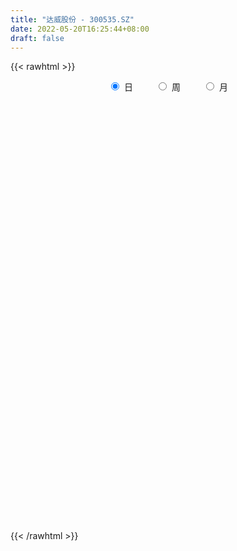 ```yaml
---
title: "达威股份 - 300535.SZ"
date: 2022-05-20T16:25:44+08:00
draft: false
---
```

{{< rawhtml >}}
    <div style="text-align: center">
        <label style="padding: 1rem;"><input style="margin-right: .5rem" type="radio" name="period" value="D" checked onclick="period_change(this)">日</label>
        <label style="padding: 1rem;"><input style="margin-right: .5rem" type="radio" name="period" value="W" onclick="period_change(this)">周</label>
        <label style="padding: 1rem;"><input style="margin-right: .5rem" type="radio" name="period" value="M" onclick="period_change(this)">月</label>
    </div>
    <div id="chart" style="height: 700px;"></div> 
    <script type="text/javascript">
        const D_v = [8263.82,8158.12,8521.01,13906.36,13828.82,9561.77,6071.81,7855.43,8993.75,9864.37,9091.47,9249.7,8129.14,8515.32,11869.05,10425.03,9656.71,11927.03,14994.38,7490.2,10478.34,9706.25,10108.84,16121.13,15437.5,10637.67,11188.43,11293.56,10937.76,10669.0,9670.68,31104.71,22374.34,13198.26,13888.78,11266.69,10209.01,10891.08,50740.48,26005.63,27886.61,21679.04,18443.65,56750.13,52942.14,27469.35,23247.36,22018.02,46675.4,41682.06,19188.76,18919.34,21896.38,40004.85,29302.72,23069.08,18707.23,108498.55,67610.1,44422.19,30792.44,29266.27,20783.06,26245.71,45998.62,28741.03,21101.45,18972.17,35315.82,22212.65,33133.79,19427.14,13827.85,31521.63,18284.67,29261.94,20770.46,24421.03,26306.21,19763.06,28208.04,18744.5,17922.7,18600.01,27589.02,14641.35,12855.5,15860.68,15573.18,30240.34,17167.94,23017.43,53592.64,91593.96,65197.85,38862.59,53126.3,29395.19,23297.45,14352.98,13566.28,11269.8,13566.01,8318.79,10427.26,13414.25,8075.35,9581.11,9661.5,20222.56,14456.43,8988.01,10820.02,21577.59,24614.53,14302.89,13743.0,12161.9,6636.64,7467.01,7136.35,9710.18,7548.9,6590.48,13329.0,11865.01,17304.32,13027.13,13936.59,11100.09,13324.97,9403.24,10087.93,13582.44,11059.82,11729.98,11097.54,16244.01,15808.29,14239.7,9086.0,16791.67,12470.67,8351.0,8432.71,17750.72,11753.52,14850.84,16271.71,12971.0,13864.17,14241.0,13929.02,11485.34,14111.82,16526.07,14502.47,19082.35,14144.86,11774.17,14133.01,20727.35,14906.75,20933.7,16832.07,12764.71,11133.68,18451.03,12498.72,13164.6,12222.99,18860.71,19214.77,20279.71,17714.61,10871.76,15026.36,13407.46,15356.02,14294.34,12891.67,14856.0,11155.42,9166.68,11681.19,10449.84,11269.0,10776.01,13197.0,9426.37,18082.14,14856.03,15169.69,37941.37,36287.86,19415.64,12235.16,14029.26,18102.38,15393.52,12831.0,14703.77,16235.68,13264.04,10446.72,12106.72,15621.34,13855.68,16508.73,16414.22,9292.13,8708.69,8473.0,9291.07,10780.37,9666.24,27161.99,13772.68,43347.04,26015.09,18680.28,12624.0,13226.07,10183.44,9314.03,9360.51,12595.2,15009.34,8301.09,7074.41,8906.03,18073.05,37034.78,21686.34,19508.52,29681.49,21006.43,17019.12,12646.69,8278.68,6841.0,12310.34,13495.34,11176.0,8475.0,7393.0,8045.08,10201.23,8996.82,6758.01]
const D_histogram = [0.0,0.0050735043,0.0117794862,0.0292900591,0.0367165962,0.028472622,0.0202891565,0.0080910368,0.0104880984,0.0180736599,0.023405309,0.0276168232,0.0270390069,0.0221644041,0.0287522176,0.0395800141,0.0409841662,0.0483762798,0.0412505461,0.031654689,0.0355302076,0.0405899112,0.0422241739,0.0478793858,0.0372442544,0.0219511612,0.0171771576,0.0236491359,0.0316968187,0.0313609692,0.0200049311,0.0378250343,0.0177095285,0.0084563692,-0.0277863932,-0.0307554711,-0.0551588339,-0.0649415521,0.0029897384,0.0405601013,0.0544989347,0.0401734657,0.0328447582,0.0806267629,0.1289918626,0.1180953372,0.0946075363,0.0655197607,0.0885425402,0.0598555445,0.0371395055,0.009061284,-0.0304992448,-0.029802778,-0.0829764926,-0.1465167667,-0.145881225,-0.0370756248,0.017123281,0.0444263714,0.0756753382,0.0507891813,0.0435997386,0.0643723561,0.0931391023,0.1003072413,0.0958861122,0.0848524501,0.0477230049,-0.019879571,-0.035346243,-0.0504289758,-0.0624509335,-0.0245568362,-0.0032555418,0.033339895,0.0411509538,0.0367990288,0.0166715473,-0.0097739227,-0.0630215057,-0.1001388669,-0.1141231247,-0.1094239305,-0.1166237864,-0.1223422027,-0.1361261194,-0.1443598512,-0.1375051807,-0.1116666735,-0.084602101,-0.0796930045,-0.0013160383,0.0979436857,0.1116919365,0.0600189749,-0.0639101102,-0.1065084943,-0.1677684986,-0.1637412026,-0.1377763089,-0.1252736987,-0.1145589273,-0.1103707349,-0.1044976806,-0.1123163542,-0.0986947526,-0.0868019863,-0.0891819523,-0.1218777706,-0.1364835099,-0.1373976542,-0.1287309175,-0.1129436378,-0.1296395818,-0.1151087231,-0.0840575914,-0.0734441654,-0.0390154316,-0.0022246142,0.0232741436,0.0524308797,0.0841469509,0.1054019407,0.1212983799,0.1371936386,0.1615148593,0.1575653942,0.1714822167,0.1559099452,0.1561388165,0.1461201924,0.1394434418,0.1361698524,0.1348905469,0.1135610113,0.0932872136,0.0981378332,0.1131525843,0.1047750716,0.0959759866,0.0443973475,0.0043458514,-0.0161801682,-0.0271841714,-0.0105213238,-0.0111903059,0.0035032733,0.0091786161,0.0222847816,0.0220798353,0.0071103947,0.0142878506,0.0068579611,-0.0240317358,-0.0705042299,-0.0775599665,-0.0465998621,-0.0214087065,-0.0023815367,0.0149810418,0.0431194994,0.0547407212,0.0699533535,0.0507222113,0.0490854989,0.0482397315,0.0631403407,0.0627347374,0.0519755972,0.0479361424,0.0118348867,0.0181302092,-0.0310590578,-0.0491961307,-0.0691435691,-0.1356093342,-0.1400083595,-0.182812993,-0.1551315245,-0.1296788062,-0.0836873757,-0.0474645371,-0.0242605555,-0.0429246462,-0.0414440556,-0.0445510941,-0.0196366738,0.0100925754,0.0387055,0.0777941124,0.0918661594,0.1014366024,0.1055381045,0.1312832955,0.1223586104,0.1142286675,0.0978282155,0.0743280307,0.0334004947,-0.0023409188,-0.0667761736,-0.1188627545,-0.1193647441,-0.1153159118,-0.1453783757,-0.2083155778,-0.21660818,-0.2126965589,-0.1740524233,-0.1286694187,-0.0932737662,-0.0721626677,-0.0615852329,-0.0337735035,-0.0207913247,0.0090662384,0.0274934664,0.1015453967,0.1144510098,0.1353189765,0.1259518778,0.0889035219,0.0279483009,0.0061945247,-0.0262383636,-0.0170178296,-0.0395702034,-0.0418360243,-0.0241525529,0.0013337403,-0.0015372143,-0.0909510155,-0.2054629692,-0.3068985788,-0.3207309697,-0.360524019,-0.3205071922,-0.2701249272,-0.2312256744,-0.1729561321,-0.1173314075,-0.0679274513,-0.0152849192,0.0277282455,0.0617497132,0.0869348044,0.1133593363,0.1401934924,0.1559855232]
const D_fast = [0.0,0.0063418803,0.0159927338,0.0408258215,0.0574315076,0.0563056889,0.0531945126,0.0430191521,0.0480382383,0.0601422148,0.0713251911,0.0824409111,0.0886228465,0.0892893447,0.1030652126,0.1237880127,0.1354382063,0.1549243898,0.1581112927,0.1564291079,0.1691871784,0.1843943598,0.1965846659,0.2142097243,0.2128856564,0.2030803536,0.2026006394,0.2149849016,0.2309567891,0.2384611819,0.2321063765,0.2593827384,0.2436946146,0.2365555477,0.193366187,0.1827082413,0.14451517,0.1184970638,0.187175789,0.2348861772,0.2624497443,0.2581676416,0.2590501237,0.3269888191,0.4076018845,0.4262291934,0.4263932766,0.4136854411,0.4588438556,0.4451207461,0.4316895835,0.405876683,0.3586913429,0.3519371153,0.2780192776,0.1778498118,0.1420150473,0.2415517412,0.3000314673,0.3384411506,0.3886089519,0.3764200903,0.3801305823,0.4169962888,0.4690478105,0.5012927599,0.5208431589,0.5310226093,0.5058239153,0.4332514466,0.4089482139,0.3812582372,0.3536235461,0.3853784344,0.4058658433,0.4507962538,0.4688950511,0.4737428832,0.4577832886,0.428894338,0.3598913785,0.2977393006,0.2552242617,0.2325674733,0.1962116707,0.1599077037,0.1120922572,0.0677685626,0.0402469379,0.0381687768,0.044082824,0.0290686693,0.107116626,0.2308622715,0.2725335063,0.2358652885,0.0959586758,0.0267331682,-0.0764689608,-0.1133769655,-0.121856149,-0.1406719634,-0.1585969239,-0.1820014151,-0.2022527811,-0.2381505432,-0.2492026298,-0.25901036,-0.2836858141,-0.346851075,-0.3955776918,-0.4308412497,-0.4543572424,-0.466805872,-0.5159117116,-0.5301580336,-0.5201212997,-0.5278689151,-0.5031940392,-0.4669593753,-0.4356420817,-0.3933776256,-0.3406248167,-0.2930193417,-0.2467983076,-0.1966046392,-0.1319047036,-0.0964628202,-0.0396754435,-0.0162702287,0.0229933467,0.0495047707,0.0776888805,0.1084577542,0.1409010854,0.1479618026,0.1510098084,0.1803948863,0.2236977834,0.2415140386,0.2567089503,0.2162296481,0.1772646148,0.1526935532,0.1348935072,0.1489260237,0.1454594652,0.1610288628,0.1689988596,0.1876762205,0.192991233,0.1797993911,0.1905488096,0.1848334104,0.1479357795,0.0838372279,0.0573914997,0.0767016386,0.0965406176,0.1149724033,0.1360802421,0.1749985747,0.2003049768,0.2330059474,0.226455358,0.2370900203,0.2483041858,0.2789898802,0.2942679613,0.2965027204,0.3044473012,0.2713047671,0.2821326419,0.2251786105,0.1947425049,0.1575091743,0.0571410756,0.0177399605,-0.0707679214,-0.0818693339,-0.0888363172,-0.0637667307,-0.0394100263,-0.0222711836,-0.0516664358,-0.0605468592,-0.0747916711,-0.0547864193,-0.0225340263,0.0157552733,0.0742924138,0.1113310007,0.1462605943,0.1767466225,0.2353126374,0.2569776048,0.2774048288,0.2854614308,0.2805432536,0.2479658412,0.211639198,0.1305098998,0.0487076303,0.0183644547,-0.006415691,-0.0728227488,-0.1878388453,-0.2502834925,-0.2995460111,-0.3044149814,-0.2911993315,-0.2791221206,-0.276051689,-0.2808705623,-0.2615022089,-0.2537178612,-0.2215937385,-0.1962931439,-0.0968548645,-0.055336499,-0.0006387881,0.0214820827,0.0066596073,-0.0473085385,-0.0675136836,-0.1065061627,-0.1015400861,-0.1339850108,-0.1467098378,-0.1350645046,-0.1092447763,-0.1125000345,-0.2246515896,-0.3905292856,-0.5686895399,-0.6627046732,-0.7926287272,-0.8327386985,-0.8498876653,-0.8687948311,-0.8537643219,-0.8274724492,-0.7950503557,-0.7462290534,-0.6962838274,-0.6468249314,-0.5999061391,-0.5451417731,-0.483259244,-0.4284708323]
const D_slow = [0.0,0.0012683761,0.0042132476,0.0115357624,0.0207149114,0.0278330669,0.0329053561,0.0349281153,0.0375501399,0.0420685549,0.0479198821,0.0548240879,0.0615838396,0.0671249406,0.074312995,0.0842079986,0.0944540401,0.1065481101,0.1168607466,0.1247744188,0.1336569707,0.1438044486,0.154360492,0.1663303385,0.1756414021,0.1811291924,0.1854234818,0.1913357657,0.1992599704,0.2071002127,0.2121014455,0.2215577041,0.2259850862,0.2280991785,0.2211525802,0.2134637124,0.1996740039,0.1834386159,0.1841860505,0.1943260759,0.2079508095,0.217994176,0.2262053655,0.2463620562,0.2786100219,0.3081338562,0.3317857403,0.3481656804,0.3703013155,0.3852652016,0.394550078,0.396815399,0.3891905878,0.3817398933,0.3609957701,0.3243665785,0.2878962722,0.278627366,0.2829081863,0.2940147791,0.3129336137,0.325630909,0.3365308437,0.3526239327,0.3759087083,0.4009855186,0.4249570467,0.4461701592,0.4581009104,0.4531310176,0.4442944569,0.431687213,0.4160744796,0.4099352706,0.4091213851,0.4174563588,0.4277440973,0.4369438545,0.4411117413,0.4386682607,0.4229128842,0.3978781675,0.3693473863,0.3419914037,0.3128354571,0.2822499064,0.2482183766,0.2121284138,0.1777521186,0.1498354502,0.128684925,0.1087616739,0.1084326643,0.1329185857,0.1608415698,0.1758463136,0.159868786,0.1332416625,0.0912995378,0.0503642371,0.0159201599,-0.0153982647,-0.0440379966,-0.0716306803,-0.0977551004,-0.125834189,-0.1505078772,-0.1722083737,-0.1945038618,-0.2249733044,-0.2590941819,-0.2934435955,-0.3256263248,-0.3538622343,-0.3862721297,-0.4150493105,-0.4360637084,-0.4544247497,-0.4641786076,-0.4647347611,-0.4589162252,-0.4458085053,-0.4247717676,-0.3984212824,-0.3680966874,-0.3337982778,-0.293419563,-0.2540282144,-0.2111576602,-0.1721801739,-0.1331454698,-0.0966154217,-0.0617545612,-0.0277120982,0.0060105386,0.0344007914,0.0577225948,0.0822570531,0.1105451992,0.136738967,0.1607329637,0.1718323006,0.1729187634,0.1688737214,0.1620776785,0.1594473476,0.1566497711,0.1575255894,0.1598202435,0.1653914389,0.1709113977,0.1726889964,0.176260959,0.1779754493,0.1719675153,0.1543414579,0.1349514662,0.1233015007,0.1179493241,0.1173539399,0.1210992004,0.1318790752,0.1455642556,0.1630525939,0.1757331467,0.1880045215,0.2000644543,0.2158495395,0.2315332239,0.2445271232,0.2565111588,0.2594698804,0.2640024327,0.2562376683,0.2439386356,0.2266527433,0.1927504098,0.1577483199,0.1120450717,0.0732621906,0.040842489,0.0199206451,0.0080545108,0.0019893719,-0.0087417896,-0.0191028035,-0.0302405771,-0.0351497455,-0.0326266017,-0.0229502267,-0.0035016986,0.0194648413,0.0448239919,0.071208518,0.1040293419,0.1346189945,0.1631761613,0.1876332152,0.2062152229,0.2145653466,0.2139801169,0.1972860735,0.1675703848,0.1377291988,0.1089002208,0.0725556269,0.0204767325,-0.0336753125,-0.0868494522,-0.1303625581,-0.1625299128,-0.1858483543,-0.2038890212,-0.2192853295,-0.2277287053,-0.2329265365,-0.2306599769,-0.2237866103,-0.1984002611,-0.1697875087,-0.1359577646,-0.1044697951,-0.0822439146,-0.0752568394,-0.0737082082,-0.0802677991,-0.0845222565,-0.0944148074,-0.1048738135,-0.1109119517,-0.1105785166,-0.1109628202,-0.1337005741,-0.1850663164,-0.2617909611,-0.3419737035,-0.4321047082,-0.5122315063,-0.5797627381,-0.6375691567,-0.6808081897,-0.7101410416,-0.7271229044,-0.7309441342,-0.7240120729,-0.7085746446,-0.6868409435,-0.6585011094,-0.6234527363,-0.5844563555]
const D_data = [['2021-05-11', 12.3079, 12.4074, 12.1787, 12.467],['2021-05-12', 12.3278, 12.4869, 12.3278, 12.5068],['2021-05-13', 12.3676, 12.5465, 12.3676, 12.636],['2021-05-14', 12.6062, 12.7653, 12.5267, 12.8647],['2021-05-17', 12.7156, 12.7354, 12.5963, 12.7951],['2021-05-18', 12.7156, 12.5664, 12.5267, 12.7156],['2021-05-19', 12.5664, 12.5465, 12.4571, 12.6062],['2021-05-20', 12.5764, 12.4571, 12.4272, 12.636],['2021-05-21', 12.4769, 12.6261, 12.3875, 12.7056],['2021-05-24', 12.6161, 12.7354, 12.5465, 12.7851],['2021-05-25', 12.815, 12.7653, 12.6658, 12.815],['2021-05-26', 12.7056, 12.805, 12.6758, 12.8349],['2021-05-27', 12.7851, 12.7851, 12.7354, 12.9243],['2021-05-28', 12.8349, 12.7454, 12.6559, 12.8846],['2021-05-31', 12.7156, 12.9243, 12.7156, 12.974],['2021-06-01', 12.8846, 13.0635, 12.7951, 13.1132],['2021-06-02', 13.0237, 13.0237, 12.9442, 13.1729],['2021-06-03', 13.0237, 13.1729, 12.9939, 13.2524],['2021-06-04', 13.1729, 13.0436, 12.9044, 13.2425],['2021-06-07', 13.1033, 13.0138, 12.9044, 13.1033],['2021-06-08', 13.0536, 13.2126, 12.9542, 13.2325],['2021-06-09', 13.1331, 13.3021, 13.0735, 13.3518],['2021-06-10', 13.3121, 13.3319, 13.2126, 13.3916],['2021-06-11', 13.3518, 13.4612, 13.3021, 13.6203],['2021-06-15', 13.3817, 13.3021, 13.0735, 13.4314],['2021-06-16', 13.2822, 13.2226, 13.153, 13.5407],['2021-06-17', 13.1629, 13.3419, 13.1232, 13.5606],['2021-06-18', 13.3419, 13.5308, 13.1132, 13.5308],['2021-06-21', 13.4711, 13.6401, 13.4612, 13.6799],['2021-06-22', 13.7197, 13.6103, 13.5606, 13.7694],['2021-06-23', 13.5904, 13.491, 13.4214, 13.66],['2021-06-24', 13.4711, 13.9285, 13.3717, 13.9881],['2021-06-25', 13.8489, 13.501, 13.4711, 13.8489],['2021-06-28', 13.6004, 13.6004, 13.3319, 13.6302],['2021-06-29', 13.5308, 13.1629, 13.1629, 13.6004],['2021-06-30', 13.2425, 13.4811, 13.2027, 13.5705],['2021-07-01', 13.5208, 13.1331, 13.0536, 13.5208],['2021-07-02', 13.0635, 13.2027, 13.0635, 13.322],['2021-07-05', 13.2027, 14.3361, 13.2027, 14.3858],['2021-07-06', 14.1671, 14.2864, 14.008, 14.2864],['2021-07-07', 14.3261, 14.1969, 14.008, 14.6244],['2021-07-08', 14.2, 13.91, 13.81, 14.33],['2021-07-09', 13.85, 14.0, 13.82, 14.19],['2021-07-12', 14.04, 14.88, 14.04, 15.1],['2021-07-13', 14.88, 15.27, 14.74, 15.3],['2021-07-14', 15.27, 14.77, 14.76, 15.27],['2021-07-15', 14.64, 14.65, 14.43, 14.81],['2021-07-16', 14.6, 14.55, 14.51, 14.94],['2021-07-19', 14.63, 15.3, 14.25, 15.33],['2021-07-20', 15.09, 14.75, 14.33, 15.11],['2021-07-21', 14.79, 14.78, 14.62, 14.93],['2021-07-22', 14.7, 14.65, 14.64, 14.92],['2021-07-23', 14.65, 14.37, 14.27, 14.87],['2021-07-26', 14.37, 14.8, 14.37, 15.14],['2021-07-27', 14.78, 13.99, 13.87, 14.84],['2021-07-28', 13.81, 13.5, 13.3, 14.08],['2021-07-29', 13.68, 14.06, 13.62, 14.12],['2021-07-30', 13.97, 15.68, 13.97, 16.47],['2021-08-02', 15.71, 15.47, 15.25, 15.8],['2021-08-03', 15.48, 15.42, 15.31, 15.75],['2021-08-04', 15.43, 15.72, 15.35, 15.75],['2021-08-05', 15.69, 15.13, 15.09, 15.7],['2021-08-06', 15.2, 15.35, 15.05, 15.55],['2021-08-09', 15.22, 15.83, 15.15, 15.84],['2021-08-10', 15.73, 16.18, 15.62, 16.45],['2021-08-11', 16.1, 16.14, 16.06, 16.34],['2021-08-12', 16.15, 16.14, 15.94, 16.39],['2021-08-13', 16.1, 16.15, 16.03, 16.28],['2021-08-16', 16.28, 15.81, 15.7, 16.58],['2021-08-17', 15.75, 15.22, 15.19, 15.93],['2021-08-18', 15.39, 15.69, 15.25, 16.38],['2021-08-19', 15.68, 15.64, 15.32, 16.11],['2021-08-20', 15.5, 15.62, 15.31, 15.88],['2021-08-23', 15.46, 16.34, 15.46, 16.35],['2021-08-24', 16.28, 16.34, 16.12, 16.45],['2021-08-25', 16.16, 16.76, 16.16, 16.88],['2021-08-26', 16.9, 16.61, 16.55, 16.9],['2021-08-27', 16.75, 16.56, 16.42, 16.85],['2021-08-30', 16.77, 16.38, 16.15, 16.83],['2021-08-31', 16.21, 16.24, 16.11, 16.63],['2021-09-01', 16.23, 15.72, 15.56, 16.48],['2021-09-02', 15.72, 15.67, 15.28, 15.82],['2021-09-03', 15.6, 15.79, 15.6, 16.22],['2021-09-06', 15.74, 15.96, 15.6, 15.99],['2021-09-07', 15.96, 15.76, 15.57, 15.99],['2021-09-08', 15.73, 15.69, 15.5, 15.76],['2021-09-09', 15.69, 15.47, 15.4, 15.73],['2021-09-10', 15.48, 15.4, 15.39, 15.76],['2021-09-13', 15.31, 15.5, 15.15, 15.57],['2021-09-14', 15.45, 15.75, 15.36, 16.26],['2021-09-15', 15.55, 15.85, 15.45, 16.08],['2021-09-16', 15.85, 15.61, 15.61, 16.3],['2021-09-17', 15.74, 16.74, 15.61, 16.75],['2021-09-22', 16.5, 17.54, 16.45, 17.7],['2021-09-23', 17.35, 16.88, 16.66, 17.35],['2021-09-24', 16.93, 16.05, 16.01, 16.96],['2021-09-27', 15.99, 14.69, 14.2, 15.99],['2021-09-28', 14.6, 15.21, 14.53, 15.34],['2021-09-29', 15.0, 14.6, 14.59, 15.39],['2021-09-30', 14.66, 15.14, 14.66, 15.24],['2021-10-08', 15.51, 15.38, 15.22, 15.66],['2021-10-11', 15.49, 15.21, 15.15, 15.5],['2021-10-12', 15.33, 15.15, 14.73, 15.44],['2021-10-13', 15.1, 15.01, 14.78, 15.1],['2021-10-14', 14.99, 14.96, 14.78, 15.18],['2021-10-15', 14.98, 14.68, 14.59, 15.05],['2021-10-18', 14.68, 14.86, 14.62, 14.97],['2021-10-19', 14.81, 14.81, 14.74, 15.01],['2021-10-20', 14.8, 14.56, 14.51, 14.8],['2021-10-21', 14.67, 13.97, 13.96, 14.7],['2021-10-22', 14.02, 13.93, 13.83, 14.27],['2021-10-25', 13.93, 13.91, 13.72, 13.98],['2021-10-26', 13.95, 13.9, 13.8, 14.21],['2021-10-27', 14.12, 13.91, 13.5, 14.27],['2021-10-28', 13.91, 13.35, 13.1, 13.93],['2021-10-29', 13.37, 13.58, 13.34, 13.72],['2021-11-01', 13.6, 13.77, 13.57, 13.93],['2021-11-02', 13.86, 13.5, 13.41, 14.08],['2021-11-03', 13.5, 13.81, 13.5, 13.81],['2021-11-04', 13.85, 13.95, 13.76, 13.99],['2021-11-05', 13.89, 13.92, 13.82, 14.06],['2021-11-08', 13.95, 14.08, 13.85, 14.2],['2021-11-09', 14.09, 14.27, 14.01, 14.29],['2021-11-10', 14.21, 14.3, 14.1, 14.3],['2021-11-11', 14.19, 14.37, 14.17, 14.57],['2021-11-12', 14.33, 14.51, 14.32, 14.61],['2021-11-15', 14.51, 14.8, 14.48, 14.88],['2021-11-16', 14.8, 14.59, 14.54, 14.95],['2021-11-17', 14.59, 14.94, 14.54, 14.94],['2021-11-18', 14.85, 14.67, 14.64, 14.99],['2021-11-19', 14.67, 14.93, 14.6, 14.96],['2021-11-22', 14.96, 14.88, 14.75, 15.0],['2021-11-23', 14.88, 14.98, 14.83, 15.07],['2021-11-24', 14.91, 15.1, 14.81, 15.15],['2021-11-25', 15.06, 15.22, 14.94, 15.28],['2021-11-26', 15.17, 15.01, 14.86, 15.17],['2021-11-29', 14.85, 15.0, 14.8, 15.15],['2021-11-30', 15.12, 15.36, 15.03, 15.44],['2021-12-01', 15.26, 15.64, 15.26, 15.75],['2021-12-02', 15.64, 15.47, 15.44, 15.65],['2021-12-03', 15.5, 15.52, 15.45, 15.62],['2021-12-06', 15.54, 14.9, 14.88, 15.6],['2021-12-07', 14.91, 14.84, 14.55, 15.09],['2021-12-08', 14.85, 14.94, 14.78, 15.06],['2021-12-09', 15.08, 14.98, 14.83, 15.08],['2021-12-10', 14.93, 15.35, 14.93, 15.55],['2021-12-13', 15.34, 15.19, 15.18, 15.49],['2021-12-14', 15.11, 15.44, 15.11, 15.47],['2021-12-15', 15.52, 15.41, 15.34, 15.71],['2021-12-16', 15.42, 15.59, 15.42, 15.68],['2021-12-17', 15.55, 15.5, 15.27, 15.56],['2021-12-20', 15.51, 15.31, 15.3, 15.7],['2021-12-21', 15.31, 15.6, 15.31, 15.62],['2021-12-22', 15.53, 15.45, 15.4, 15.7],['2021-12-23', 15.44, 15.07, 15.05, 15.56],['2021-12-24', 15.05, 14.65, 14.64, 15.23],['2021-12-27', 14.62, 14.96, 14.52, 15.05],['2021-12-28', 14.92, 15.47, 14.92, 15.53],['2021-12-29', 15.52, 15.54, 15.28, 15.74],['2021-12-30', 15.54, 15.59, 15.39, 15.75],['2021-12-31', 15.71, 15.69, 15.47, 15.71],['2022-01-04', 15.63, 15.99, 15.58, 16.11],['2022-01-05', 15.98, 15.95, 15.77, 16.03],['2022-01-06', 15.85, 16.14, 15.76, 16.36],['2022-01-07', 16.2, 15.77, 15.71, 16.21],['2022-01-10', 15.71, 16.0, 15.67, 16.18],['2022-01-11', 15.92, 16.07, 15.9, 16.36],['2022-01-12', 16.04, 16.38, 16.04, 16.54],['2022-01-13', 16.38, 16.31, 16.15, 16.45],['2022-01-14', 16.25, 16.23, 16.14, 16.48],['2022-01-17', 16.05, 16.35, 16.05, 16.5],['2022-01-18', 16.44, 15.9, 15.81, 16.45],['2022-01-19', 15.99, 16.4, 15.9, 16.74],['2022-01-20', 16.45, 15.62, 15.5, 16.45],['2022-01-21', 15.52, 15.83, 15.44, 16.03],['2022-01-24', 15.75, 15.69, 15.44, 15.87],['2022-01-25', 15.69, 14.82, 14.7, 15.76],['2022-01-26', 14.83, 15.32, 14.82, 15.39],['2022-01-27', 15.32, 14.6, 14.58, 15.38],['2022-01-28', 14.73, 15.32, 14.72, 15.5],['2022-02-07', 15.67, 15.33, 15.1, 15.73],['2022-02-08', 15.3, 15.7, 15.3, 15.75],['2022-02-09', 15.73, 15.75, 15.58, 15.8],['2022-02-10', 15.8, 15.72, 15.51, 15.88],['2022-02-11', 15.65, 15.18, 15.16, 15.65],['2022-02-14', 15.21, 15.35, 15.07, 15.55],['2022-02-15', 15.35, 15.25, 15.1, 15.44],['2022-02-16', 15.3, 15.63, 15.3, 15.68],['2022-02-17', 15.54, 15.83, 15.51, 15.95],['2022-02-18', 15.77, 15.99, 15.65, 16.0],['2022-02-21', 15.99, 16.35, 15.9, 16.45],['2022-02-22', 16.38, 16.25, 16.09, 16.38],['2022-02-23', 16.24, 16.34, 16.0, 16.45],['2022-02-24', 16.25, 16.4, 15.97, 16.93],['2022-02-25', 16.6, 16.86, 16.48, 16.98],['2022-02-28', 16.93, 16.59, 16.2, 16.98],['2022-03-01', 16.64, 16.67, 16.5, 16.74],['2022-03-02', 16.67, 16.61, 16.58, 16.92],['2022-03-03', 16.61, 16.51, 16.4, 16.78],['2022-03-04', 16.51, 16.19, 16.03, 16.53],['2022-03-07', 16.14, 16.09, 15.93, 16.37],['2022-03-08', 16.07, 15.46, 15.38, 16.2],['2022-03-09', 15.51, 15.25, 14.65, 15.67],['2022-03-10', 15.46, 15.68, 15.46, 15.9],['2022-03-11', 15.52, 15.67, 15.21, 15.77],['2022-03-14', 15.6, 15.08, 15.02, 15.66],['2022-03-15', 15.1, 14.28, 14.28, 15.1],['2022-03-16', 14.53, 14.6, 14.06, 14.73],['2022-03-17', 14.68, 14.56, 14.47, 14.96],['2022-03-18', 14.5, 14.94, 14.48, 15.06],['2022-03-21', 14.93, 15.11, 14.87, 15.11],['2022-03-22', 15.02, 15.09, 14.86, 15.15],['2022-03-23', 15.15, 14.97, 14.86, 15.2],['2022-03-24', 14.97, 14.84, 14.81, 15.03],['2022-03-25', 14.92, 15.09, 14.81, 15.25],['2022-03-28', 15.1, 14.96, 14.7, 15.17],['2022-03-29', 15.16, 15.25, 15.01, 15.79],['2022-03-30', 15.43, 15.22, 14.97, 15.5],['2022-03-31', 15.2, 16.19, 15.17, 16.38],['2022-04-01', 15.99, 15.72, 15.56, 16.13],['2022-04-06', 15.78, 15.99, 15.72, 16.17],['2022-04-07', 15.98, 15.73, 15.69, 16.01],['2022-04-08', 15.72, 15.33, 15.24, 15.81],['2022-04-11', 15.17, 14.8, 14.69, 15.39],['2022-04-12', 14.74, 15.07, 14.54, 15.11],['2022-04-13', 15.07, 14.77, 14.73, 15.08],['2022-04-14', 14.9, 15.2, 14.75, 15.35],['2022-04-15', 15.2, 14.73, 14.64, 15.22],['2022-04-18', 14.73, 14.87, 14.29, 14.97],['2022-04-19', 14.84, 15.12, 14.81, 15.18],['2022-04-20', 15.12, 15.31, 15.02, 15.42],['2022-04-21', 15.33, 15.0, 14.91, 15.47],['2022-04-22', 14.5, 13.61, 13.52, 14.64],['2022-04-25', 13.5, 12.6, 12.6, 13.5],['2022-04-26', 12.64, 11.94, 11.82, 12.92],['2022-04-27', 11.68, 12.43, 11.28, 12.51],['2022-04-28', 12.25, 11.63, 11.43, 12.25],['2022-04-29', 11.8, 12.29, 11.76, 12.45],['2022-05-05', 12.3, 12.35, 12.19, 12.5],['2022-05-06', 12.15, 12.16, 11.95, 12.37],['2022-05-09', 12.16, 12.41, 12.01, 12.46],['2022-05-10', 12.25, 12.47, 12.17, 12.51],['2022-05-11', 12.46, 12.5, 12.44, 12.84],['2022-05-12', 12.51, 12.68, 12.4, 12.78],['2022-05-13', 12.71, 12.72, 12.68, 12.85],['2022-05-16', 12.77, 12.75, 12.69, 12.85],['2022-05-17', 12.7, 12.76, 12.56, 12.8],['2022-05-18', 12.76, 12.9, 12.72, 13.08],['2022-05-19', 12.78, 13.06, 12.65, 13.13],['2022-05-20', 13.06, 13.07, 13.0, 13.15]]
const W_v = [44989.74,41041.12,31920.14,27899.32,23602.4,36951.01,46137.3,34746.5,58323.22,48370.48,33892.72,37637.92,32400.0,39472.38,35204.67,111000.55,141613.15,129662.63,173107.0,154272.09,109026.07,90062.88,41642.1,34055.12,50769.4,25830.69,31523.99,46666.11,43051.78,42407.0,32896.88,19708.15,10270.0,35341.61,48407.77,46254.59,39286.8,46638.46,42714.91,99086.24,49434.59,38181.72,17549.1,61554.86,43389.86,55545.79,47762.03,112854.8,425367.84,206731.59,159775.78,96287.6,75900.55,44282.2,136818.88,53790.43,37716.07,31402.62,25538.94,21495.15,20655.28,19708.13,41264.69,23397.78,46342.79,29404.62,75251.06,41714.95,46581.92,115810.11,50345.06,29244.95,139674.44,170211.8,243568.44,111208.16,48723.45,130618.04,263029.43,115943.19,108574.36,81504.1,124799.58,189097.4,201277.56,172105.09,164092.75,145594.4,142179.85,151398.65,93813.11,93160.9,32495.12,66230.39,49759.97,58412.13,56242.47,51133.75,57341.22,62740.01,136881.48,55963.3,43755.32,60320.39,101712.67,72225.58,44539.8,27217.91,27178.76,27883.63,39992.71,29406.76,35617.38,39577.67,8528.13,34230.8,73736.0,114367.41,68233.61,39567.07,30458.61,22691.05,18128.62,23899.84,24114.69,49112.91,43506.42,38564.19,60441.75,49907.54,41827.97,49106.16,39619.56,46697.34,63349.12,53351.15,65443.88,55285.34,45133.71,35087.06,45939.4,224914.12,281773.45,218878.58,78967.3,60881.77,46216.83,33032.76,49448.68,37227.95,41784.62,21669.97,49779.47,90662.03,84542.79,73617.51,65583.94,75495.64,79550.65,83166.1,169138.09,182100.25,426633.13,241121.92,137460.79,48388.72,13561.84,270185.83,453611.72,343921.33,391290.09,180658.11,104416.04,87296.97,83822.09,82733.68,89734.8,87668.04,74231.94,107680.41,130141.45,102587.63,100252.85,71398.14,40491.39,34852.18,89143.86,85141.98,61888.09,59330.7,56971.66,43601.26,37530.17,63445.53,63553.63,78218.06,24128.59,45775.65,46311.58,44850.0,58872.2,53904.76,48557.16,84756.49,59453.82,144755.41,182427.0,148361.94,219582.43,192874.06,141058.98,123917.25,124259.73,110944.51,89546.56,139591.53,195654.4,120171.92,13566.28,56996.11,61996.95,80303.04,47144.9,49043.57,68693.1,55863.41,66475.54,63796.77,69711.24,70293.25,73636.86,73399.87,68012.74,88292.79,68955.94,59750.96,55118.22,122337.09,79175.96,67481.21,74506.69,46545.26,119963.04,44530.35,56462.52,79389.36,108901.9,20925.37,52297.68,41394.14]
const W_histogram = [0.0,-0.2606951567,-0.6488945512,-0.8024122015,-0.8828796005,-0.9172969735,-0.8499565033,-0.7562371555,-0.5563058794,-0.3079630551,-0.2262051792,-0.0918922875,-0.0895978001,0.0086724445,-0.0029138463,0.1469951366,0.4022431475,0.6279146006,0.6103206146,0.7959502077,0.5573798085,0.1290611279,-0.1767324448,-0.4142876373,-0.4897568774,-0.4980963482,-0.5108935038,-0.4731868082,-0.4237410997,-0.5841271443,-0.7189823077,-0.7567707057,-0.6938419199,-0.5702432642,-0.3332404186,-0.2136038926,-0.1744381909,0.0229838081,0.1876171847,0.4210928268,0.4499375639,0.4378668244,0.4281272623,0.4708525582,0.5189109631,0.5826410506,0.5090584991,0.4098886301,0.4806280626,0.1951551257,0.0762661679,-0.0472478061,-0.0788821455,-0.1023866352,-0.0636554588,-0.1047792189,-0.1078527952,-0.1830094584,-0.1951517312,-0.2073747302,-0.1935120221,-0.1667120167,-0.12594855,-0.0851624264,-0.0919739958,-0.0917718341,0.0143674174,0.0918560239,0.1671351231,0.2623440937,0.2524876836,0.2449023391,0.2986259488,0.2033765521,0.1863069452,0.156774059,0.1562752026,0.166145706,0.1972483614,0.1907966747,0.116911935,0.1213523179,0.1631121938,0.2413440269,0.2833609588,0.3342347608,0.3841041344,0.431105092,0.4472134194,0.4277106283,0.4115769447,0.3123936939,0.197546375,0.0940866872,0.0167391014,-0.051489206,-0.0440267057,-0.0552031541,-0.0471072365,0.0672523889,0.0549544551,0.0538872203,0.0427721255,0.064281791,0.0715701573,0.0479824896,-0.0045391391,-0.0484943923,-0.0626166689,-0.0798379822,-0.0342843826,0.0174368585,0.0501128026,0.0331141799,0.0191791431,0.0173088648,-0.0008852514,0.0440971442,0.0254187955,-0.0196356704,-0.0781901793,-0.1173887177,-0.1251254965,-0.1092993003,-0.0855836115,-0.0567075049,-0.0392172174,-0.0007112253,0.0269010737,0.0323218068,0.00142008,-0.0852841696,-0.1366968222,-0.0962102679,-0.1342091806,-0.0742054021,-0.0527737977,-0.0376188908,-0.0271131822,-0.0395322546,-0.015813991,0.0684099394,0.1179441788,0.0710497076,0.0176723367,-0.0370105391,-0.0876717558,-0.0901095289,-0.0632585831,-0.0419878437,-0.0096816534,0.0053230858,0.0321634234,0.0877821049,0.0974088384,0.0965188553,0.1256675131,0.1439027568,0.1692470553,0.1681490157,0.2142310624,0.2945941477,0.3579341912,0.40329659,0.3623946376,0.3074474514,0.2750604899,0.3809762096,0.3812495351,0.3873940985,0.3922100496,0.3512615669,0.2474475213,0.0926181952,-0.0279199533,-0.1770420989,-0.2540196242,-0.3553903726,-0.4056568904,-0.5212092196,-0.5962033387,-0.5783150059,-0.565902325,-0.5746875784,-0.5201180364,-0.4008702328,-0.2787764058,-0.1587619526,-0.1214829939,-0.0501805459,-0.0176421234,-0.0231209058,0.0050158141,0.0552692353,0.0620605367,0.0220827364,-0.0140780755,-0.0002317112,0.0029875051,0.0158671312,0.0455073595,0.0916151272,0.1232100279,0.1374279914,0.1225608293,0.1598823267,0.2118116978,0.2231051214,0.3029165178,0.3161384302,0.3583236463,0.3307568963,0.3539741639,0.2978697984,0.2185610602,0.2387721796,0.1902068496,0.0866062425,0.0271344253,-0.0616111593,-0.1671032429,-0.2516537107,-0.2740383463,-0.2397061984,-0.1819274813,-0.1337651207,-0.0664083834,-0.0337965875,-0.0041731301,-0.0417837685,0.0011467944,0.03104096,0.0753770264,0.0713858361,0.0301306366,-0.0087743944,0.0164798599,0.0844155405,0.0770702091,0.0323222433,-0.0469985852,-0.0875642219,-0.0708802823,-0.0841204836,-0.1286324653,-0.2233036073,-0.3567053002,-0.4306333913,-0.4183934598,-0.3652348245]
const W_fast = [0.0,-0.3258689459,-0.8762919781,-1.2304126789,-1.531599978,-1.7953415944,-1.94049025,-2.035830191,-1.9749753848,-1.8036233243,-1.7784167432,-1.6670769234,-1.6871818859,-1.5867435303,-1.5990582826,-1.4124005155,-1.0565917178,-0.6739416145,-0.5389554468,-0.1543383018,-0.2535637489,-0.6496171476,-0.9995938315,-1.3407209333,-1.5386293928,-1.6714929506,-1.8120134822,-1.8926034886,-1.949093055,-2.2555108856,-2.570111626,-2.7970927004,-2.9076243946,-2.926586555,-2.772893814,-2.7066582612,-2.7111021071,-2.5079341562,-2.2963964834,-1.9576476346,-1.8163185064,-1.7189225399,-1.6216302864,-1.461191851,-1.2834057053,-1.0740153551,-1.0203332819,-1.0170309934,-0.8261345452,-1.0628187006,-1.1626411164,-1.297967042,-1.3493219177,-1.3984230663,-1.3756057546,-1.4429243194,-1.4729610945,-1.5938701223,-1.6548003279,-1.7188670095,-1.7533823069,-1.7682603057,-1.7589839764,-1.7394884595,-1.7692935278,-1.7920343247,-1.6823032188,-1.5818506063,-1.4647877263,-1.3039927323,-1.2507272215,-1.1970869812,-1.0687068843,-1.1131121431,-1.0836050137,-1.0739443851,-1.0353744409,-0.9839675109,-0.9035527651,-0.8623052832,-0.9069620391,-0.8721835768,-0.7896456525,-0.6510778126,-0.538220641,-0.4037881489,-0.2578927416,-0.103115511,0.0247961713,0.1122210372,0.1989815898,0.1778967625,0.1124360373,0.0324980213,-0.0406647891,-0.121765398,-0.1253095742,-0.1502868111,-0.1539677026,-0.0227949799,-0.0213543,-0.0089497297,-0.0093717931,0.0282083201,0.0533892257,0.0417971805,-0.011859233,-0.0679380843,-0.0977145281,-0.134895337,-0.097912833,-0.0418323773,0.0033717674,-0.0053483102,-0.0144885613,-0.0120316234,-0.0304470524,0.0255596292,0.0132359794,-0.0367274041,-0.1148294578,-0.1833751756,-0.2223933286,-0.2338919575,-0.2315721715,-0.2168729412,-0.209186958,-0.1708587722,-0.1365212048,-0.12302002,-0.1535667268,-0.2615920188,-0.3471788769,-0.3307448897,-0.4022960975,-0.3608436695,-0.3526055146,-0.3468553303,-0.3431279173,-0.3654300533,-0.3456652874,-0.2443388722,-0.1653185882,-0.1944506325,-0.2434099192,-0.3073454297,-0.3799245854,-0.4048897407,-0.3938534407,-0.3830796623,-0.3531938853,-0.3368583747,-0.3019771812,-0.2244129734,-0.1904340303,-0.1671942996,-0.1066287636,-0.0524178306,0.0152382317,0.056177446,0.1558172584,0.3098288805,0.4626524719,0.6088390181,0.6585357251,0.6804504018,0.7168285627,0.9179883348,1.0135740441,1.1165671322,1.2194355956,1.2663025047,1.2243503393,1.092675562,0.9651574253,0.7717747549,0.6312923236,0.441073982,0.2893932417,0.0435386076,-0.1805063463,-0.3071967648,-0.4362596653,-0.5887168133,-0.6641767804,-0.6451465349,-0.5927468094,-0.5124228443,-0.5055146341,-0.4467573226,-0.418629431,-0.4298884398,-0.4004977664,-0.3364270364,-0.3141206008,-0.3485777171,-0.3882580478,-0.3744696113,-0.3705035187,-0.3536571098,-0.3126400417,-0.2436284921,-0.1812310845,-0.1326561231,-0.1168830779,-0.0395909988,0.0652912967,0.1323610007,0.2879015266,0.3801580465,0.5119241742,0.5670466483,0.6787574568,0.6971205409,0.6724520678,0.752356232,0.7513426144,0.669393568,0.6167053571,0.5125569826,0.3652890883,0.2178251929,0.1269309707,0.1013365689,0.1136334158,0.1283544962,0.1791091376,0.2032717867,0.2318519615,0.183795381,0.2270126426,0.2646670482,0.3278473711,0.3417026398,0.3079800995,0.2668814699,0.2962556892,0.3852952549,0.3972174758,0.3605500708,0.269479596,0.2070229039,0.2059867729,0.1717164507,0.0950463526,-0.0554506912,-0.2780287091,-0.4596151481,-0.5519735815,-0.5901236523]
const W_slow = [0.0,-0.0651737892,-0.227397427,-0.4280004774,-0.6487203775,-0.8780446209,-1.0905337467,-1.2795930356,-1.4186695054,-1.4956602692,-1.552211564,-1.5751846359,-1.5975840859,-1.5954159748,-1.5961444363,-1.5593956522,-1.4588348653,-1.3018562151,-1.1492760615,-0.9502885095,-0.8109435574,-0.7786782754,-0.8228613866,-0.926433296,-1.0488725153,-1.1733966024,-1.3011199783,-1.4194166804,-1.5253519553,-1.6713837414,-1.8511293183,-2.0403219947,-2.2137824747,-2.3563432908,-2.4396533954,-2.4930543686,-2.5366639163,-2.5309179643,-2.4840136681,-2.3787404614,-2.2662560704,-2.1567893643,-2.0497575487,-1.9320444092,-1.8023166684,-1.6566564057,-1.529391781,-1.4269196234,-1.3067626078,-1.2579738264,-1.2389072844,-1.2507192359,-1.2704397723,-1.2960364311,-1.3119502958,-1.3381451005,-1.3651082993,-1.4108606639,-1.4596485967,-1.5114922793,-1.5598702848,-1.601548289,-1.6330354265,-1.6543260331,-1.677319532,-1.7002624905,-1.6966706362,-1.6737066302,-1.6319228494,-1.566336826,-1.5032149051,-1.4419893203,-1.3673328331,-1.3164886951,-1.2699119588,-1.2307184441,-1.1916496434,-1.1501132169,-1.1008011266,-1.0531019579,-1.0238739742,-0.9935358947,-0.9527578462,-0.8924218395,-0.8215815998,-0.7380229096,-0.641996876,-0.534220603,-0.4224172482,-0.3154895911,-0.2125953549,-0.1344969314,-0.0851103377,-0.0615886659,-0.0574038905,-0.070276192,-0.0812828684,-0.095083657,-0.1068604661,-0.0900473689,-0.0763087551,-0.06283695,-0.0521439186,-0.0360734709,-0.0181809315,-0.0061853091,-0.0073200939,-0.019443692,-0.0350978592,-0.0550573548,-0.0636284504,-0.0592692358,-0.0467410351,-0.0384624902,-0.0336677044,-0.0293404882,-0.029561801,-0.018537515,-0.0121828161,-0.0170917337,-0.0366392785,-0.0659864579,-0.0972678321,-0.1245926571,-0.14598856,-0.1601654363,-0.1699697406,-0.1701475469,-0.1634222785,-0.1553418268,-0.1549868068,-0.1763078492,-0.2104820547,-0.2345346217,-0.2680869169,-0.2866382674,-0.2998317168,-0.3092364395,-0.3160147351,-0.3258977987,-0.3298512965,-0.3127488116,-0.2832627669,-0.26550034,-0.2610822559,-0.2703348906,-0.2922528296,-0.3147802118,-0.3305948576,-0.3410918185,-0.3435122319,-0.3421814604,-0.3341406046,-0.3121950784,-0.2878428687,-0.2637131549,-0.2322962767,-0.1963205875,-0.1540088236,-0.1119715697,-0.0584138041,0.0152347328,0.1047182806,0.2055424281,0.2961410875,0.3730029504,0.4417680728,0.5370121252,0.632324509,0.7291730336,0.827225546,0.9150409378,0.9769028181,1.0000573669,0.9930773785,0.9488168538,0.8853119478,0.7964643546,0.695050132,0.5647478272,0.4156969925,0.271118241,0.1296426598,-0.0140292349,-0.144058744,-0.2442763022,-0.3139704036,-0.3536608918,-0.3840316402,-0.3965767767,-0.4009873076,-0.406767534,-0.4055135805,-0.3916962717,-0.3761811375,-0.3706604534,-0.3741799723,-0.3742379001,-0.3734910238,-0.369524241,-0.3581474011,-0.3352436193,-0.3044411124,-0.2700841145,-0.2394439072,-0.1994733255,-0.1465204011,-0.0907441207,-0.0150149913,0.0640196163,0.1536005279,0.236289752,0.3247832929,0.3992507425,0.4538910076,0.5135840525,0.5611357649,0.5827873255,0.5895709318,0.574168142,0.5323923312,0.4694789036,0.400969317,0.3410427674,0.2955608971,0.2621196169,0.245517521,0.2370683742,0.2360250916,0.2255791495,0.2258658481,0.2336260881,0.2524703447,0.2703168038,0.2778494629,0.2756558643,0.2797758293,0.3008797144,0.3201472667,0.3282278275,0.3164781812,0.2945871257,0.2768670552,0.2558369343,0.2236788179,0.1678529161,0.0786765911,-0.0289817567,-0.1335801217,-0.2248888278]
const W_data = [['2017-07-07', 30.7979, 31.9901, 30.1843, 32.1362],['2017-07-14', 31.8498, 27.9051, 27.7123, 31.8674],['2017-07-21', 27.3499, 24.1591, 24.0247, 27.8934],['2017-07-28', 24.1533, 25.0007, 23.715, 25.924],['2017-08-04', 25.0591, 24.5273, 24.4922, 25.8188],['2017-08-11', 24.4279, 23.9604, 23.2007, 25.7136],['2017-08-18', 23.8786, 24.4747, 23.4929, 25.0182],['2017-08-25', 24.6033, 24.4279, 23.8143, 25.0942],['2017-09-01', 24.5507, 25.8363, 24.5507, 26.1461],['2017-09-08', 25.737, 27.1045, 25.4331, 27.1337],['2017-09-15', 27.1103, 25.4799, 25.4097, 27.1746],['2017-09-22', 25.4273, 26.374, 25.1935, 26.5142],['2017-09-29', 26.2863, 24.7903, 24.0422, 26.3272],['2017-10-13', 25.0708, 26.0058, 25.0123, 26.1169],['2017-10-20', 26.0175, 24.6383, 24.3286, 26.0175],['2017-10-27', 24.6033, 26.8707, 24.5974, 27.4902],['2017-11-03', 26.6019, 29.296, 25.4799, 29.5122],['2017-11-10', 29.22, 30.4473, 27.9986, 31.2596],['2017-11-17', 30.0908, 28.285, 28.2499, 33.1355],['2017-11-24', 28.7525, 31.7037, 28.209, 33.0186],['2017-12-01', 31.1778, 26.6603, 26.3448, 31.6745],['2017-12-08', 26.0058, 22.6338, 21.8507, 26.0058],['2017-12-15', 22.628, 22.0436, 21.9267, 23.2358],['2017-12-22', 22.0319, 21.0618, 20.4599, 22.2072],['2017-12-29', 21.0384, 21.7397, 20.1852, 22.1663],['2018-01-05', 21.6228, 21.7981, 21.5118, 21.9793],['2018-01-12', 21.7981, 21.1027, 20.7637, 21.7981],['2018-01-19', 20.9975, 21.2137, 19.8755, 21.5001],['2018-01-26', 21.0676, 21.0267, 20.267, 21.3423],['2018-02-02', 21.0209, 17.4619, 17.3099, 21.2546],['2018-02-09', 17.0937, 16.2054, 15.5041, 17.4444],['2018-02-14', 16.3574, 16.0827, 16.0126, 16.819],['2018-02-23', 16.1879, 16.5268, 16.1295, 16.597],['2018-03-02', 16.5327, 16.9593, 16.5327, 17.4151],['2018-03-09', 17.0119, 18.6541, 16.971, 18.7709],['2018-03-16', 18.543, 17.5788, 17.1638, 19.2502],['2018-03-23', 17.6781, 16.4859, 16.41, 18.4963],['2018-03-30', 16.4684, 18.6891, 15.96, 18.7476],['2018-04-04', 18.8937, 18.9872, 18.0112, 19.4664],['2018-04-13', 18.7417, 20.828, 18.6424, 21.0384],['2018-04-20', 20.8047, 18.993, 18.5956, 20.9332],['2018-04-27', 18.7008, 18.5664, 18.2333, 20.1618],['2018-05-04', 18.5138, 18.5839, 17.4034, 18.8411],['2018-05-11', 18.5839, 19.4079, 18.5255, 20.267],['2018-05-18', 19.2034, 19.8521, 18.9112, 20.0508],['2018-05-25', 19.8871, 20.5475, 19.8871, 20.7404],['2018-06-01', 20.5241, 19.0105, 18.1339, 20.5417],['2018-06-08', 19.1566, 18.3789, 18.2025, 20.9275],['2018-06-15', 18.4671, 20.5942, 18.4671, 23.329],['2018-06-22', 18.5358, 15.6343, 15.007, 18.8396],['2018-06-29', 15.6343, 16.5557, 15.0168, 16.6342],['2018-07-06', 16.5361, 15.6736, 15.3403, 16.5361],['2018-07-13', 15.6736, 16.1735, 15.5167, 16.5655],['2018-07-20', 16.1342, 15.8696, 15.6637, 16.4577],['2018-07-27', 15.9382, 16.4381, 15.7128, 17.9672],['2018-08-03', 16.1735, 15.1736, 15.0462, 16.4675],['2018-08-10', 15.1638, 15.2521, 14.7031, 15.8108],['2018-08-17', 15.1246, 13.821, 13.7719, 15.154],['2018-08-24', 13.821, 14.017, 13.4289, 14.3601],['2018-08-31', 13.919, 13.5759, 13.4387, 14.3503],['2018-09-07', 13.4877, 13.5269, 13.2426, 13.9582],['2018-09-14', 13.5269, 13.4289, 13.1544, 13.6543],['2018-09-21', 13.272, 13.4387, 12.6545, 13.6543],['2018-09-28', 13.4093, 13.3407, 12.7917, 13.6641],['2018-10-12', 13.2328, 12.5271, 12.0174, 13.4191],['2018-10-19', 12.5271, 12.282, 11.7723, 12.7917],['2018-10-26', 12.2526, 13.6249, 12.2526, 14.115],['2018-11-02', 13.4289, 13.5661, 12.978, 13.6739],['2018-11-09', 13.5563, 13.821, 13.2034, 13.968],['2018-11-16', 13.6837, 14.4777, 13.6837, 15.2031],['2018-11-23', 14.4875, 13.3799, 12.8309, 14.5855],['2018-11-30', 13.223, 13.3505, 12.9388, 13.7621],['2018-12-07', 13.5073, 14.262, 13.4093, 15.0168],['2018-12-14', 13.3897, 12.2918, 12.2918, 13.5269],['2018-12-21', 12.2918, 12.9388, 12.1644, 14.4581],['2018-12-28', 12.8996, 12.6153, 12.3604, 13.3995],['2019-01-04', 12.6251, 12.8505, 12.2722, 12.978],['2019-01-11', 12.9976, 12.9682, 12.6643, 13.5857],['2019-01-18', 12.978, 13.3308, 12.6643, 14.4581],['2019-01-25', 13.3014, 12.929, 12.8603, 13.6739],['2019-02-01', 12.9682, 11.8409, 11.194, 13.7425],['2019-02-15', 11.9095, 12.5859, 11.8605, 12.6937],['2019-02-22', 12.6251, 13.1544, 12.5859, 13.2034],['2019-03-01', 13.2132, 13.968, 13.125, 14.066],['2019-03-08', 14.0758, 13.9288, 13.8406, 14.8502],['2019-03-15', 13.9778, 14.4287, 13.9386, 15.2521],['2019-03-22', 14.3111, 14.8796, 14.0268, 14.9286],['2019-03-29', 14.5561, 15.3501, 14.115, 15.4579],['2019-04-04', 15.2619, 15.4187, 15.1246, 15.9284],['2019-04-12', 15.4677, 15.2619, 15.0756, 16.1735],['2019-04-19', 15.3795, 15.5069, 14.6541, 15.7226],['2019-04-26', 15.5069, 14.4189, 13.9288, 15.6343],['2019-04-30', 14.3895, 13.8308, 13.6151, 14.5365],['2019-05-10', 13.4779, 13.4877, 12.4585, 13.5465],['2019-05-17', 13.3701, 13.3603, 13.2524, 13.9778],['2019-05-24', 13.3308, 13.0564, 12.9094, 13.8406],['2019-05-31', 12.9878, 13.7911, 12.9878, 13.8701],['2019-06-06', 13.6825, 13.4949, 13.4061, 14.0873],['2019-06-14', 13.6332, 13.6726, 13.4357, 14.3044],['2019-06-21', 13.6332, 15.3311, 13.4258, 15.3311],['2019-06-28', 15.5977, 14.0576, 13.9984, 15.6766],['2019-07-05', 14.265, 14.1959, 13.8207, 14.492],['2019-07-12', 14.1662, 14.0675, 13.5542, 14.2156],['2019-07-19', 14.1169, 14.5414, 13.8997, 14.7191],['2019-07-26', 14.6105, 14.492, 13.7417, 15.3805],['2019-08-02', 14.6203, 14.107, 13.9787, 14.9757],['2019-08-09', 14.0182, 13.5542, 13.4061, 14.265],['2019-08-16', 13.416, 13.3765, 13.0606, 13.722],['2019-08-23', 13.4456, 13.5443, 13.4456, 13.8207],['2019-08-30', 13.258, 13.3567, 13.179, 13.7516],['2019-09-06', 13.2975, 14.1662, 13.2975, 14.3143],['2019-09-12', 14.265, 14.492, 14.1662, 14.5907],['2019-09-20', 14.492, 14.5019, 14.0675, 14.7388],['2019-09-27', 14.5611, 13.9491, 13.6233, 14.6203],['2019-09-30', 14.0675, 13.9194, 13.722, 14.1959],['2019-10-11', 14.0182, 14.0379, 13.4949, 14.2946],['2019-10-18', 14.1169, 13.7812, 13.6628, 15.499],['2019-10-25', 14.0971, 14.6598, 13.9392, 14.9856],['2019-11-01', 14.5512, 13.9589, 13.722, 14.9066],['2019-11-08', 13.9392, 13.4555, 13.3962, 14.1366],['2019-11-15', 13.4061, 12.9619, 12.9026, 13.4258],['2019-11-22', 13.0112, 12.8533, 12.7348, 13.3074],['2019-11-29', 12.8631, 13.0112, 12.7447, 13.3469],['2019-12-06', 12.952, 13.2185, 12.7743, 13.2679],['2019-12-13', 13.2185, 13.3271, 13.179, 13.3864],['2019-12-20', 13.3962, 13.4555, 13.2679, 13.6924],['2019-12-27', 13.4258, 13.3765, 13.0902, 13.7121],['2020-01-03', 13.3864, 13.7516, 13.1593, 13.8898],['2020-01-10', 13.7023, 13.7812, 13.5739, 14.0083],['2020-01-17', 13.7319, 13.5937, 13.5739, 14.107],['2020-01-23', 13.6332, 13.0606, 12.8829, 13.801],['2020-02-07', 11.7575, 11.9845, 10.8098, 12.0438],['2020-02-14', 11.9747, 11.9352, 11.8463, 12.3498],['2020-02-21', 11.9944, 12.9322, 11.9845, 13.0211],['2020-02-28', 12.9125, 11.8266, 11.7772, 12.9816],['2020-03-06', 11.9056, 12.9915, 11.9056, 13.1099],['2020-03-13', 12.8434, 12.6361, 11.9451, 13.3074],['2020-03-20', 12.8237, 12.5769, 12.0536, 12.952],['2020-03-27', 12.5176, 12.5176, 12.0635, 12.794],['2020-04-03', 12.4189, 12.1524, 11.8759, 12.4189],['2020-04-10', 12.2412, 12.567, 12.2412, 12.794],['2020-04-17', 12.4386, 13.5937, 12.1227, 13.7714],['2020-04-24', 13.4752, 13.5542, 13.2185, 14.7783],['2020-04-30', 13.5147, 12.3893, 12.3893, 14.0083],['2020-05-08', 12.3399, 12.0339, 11.9549, 12.5078],['2020-05-15', 12.0438, 11.6785, 11.6193, 12.103],['2020-05-22', 11.6489, 11.3527, 11.3034, 11.8068],['2020-05-29', 11.3922, 11.6983, 11.3626, 11.7476],['2020-06-05', 11.7871, 12.024, 11.6785, 12.1919],['2020-06-12', 12.0931, 11.9944, 11.8661, 12.1721],['2020-06-19', 11.95, 12.2085, 11.95, 12.2781],['2020-06-24', 12.2781, 12.0693, 12.0296, 12.3079],['2020-07-03', 11.9799, 12.298, 11.8307, 12.3179],['2020-07-10', 12.3079, 12.8846, 12.298, 13.1729],['2020-07-17', 12.8547, 12.5167, 12.4173, 13.5407],['2020-07-24', 12.6161, 12.4471, 12.3378, 13.2027],['2020-07-31', 12.467, 12.9542, 12.2185, 13.0337],['2020-08-07', 12.984, 13.0237, 12.8249, 13.2922],['2020-08-14', 13.1331, 13.3319, 12.6758, 13.3618],['2020-08-21', 13.3518, 13.1828, 12.9939, 13.6103],['2020-08-28', 13.1729, 14.0378, 12.9641, 14.3559],['2020-09-04', 13.9881, 15.0121, 13.9881, 15.3601],['2020-09-11', 15.1314, 15.4595, 14.2168, 17.7262],['2020-09-18', 15.8273, 15.8572, 15.3104, 16.9806],['2020-09-25', 15.8373, 15.1314, 14.8033, 16.5829],['2020-09-30', 14.9723, 15.0121, 14.6144, 15.4694],['2020-10-09', 15.1115, 15.3501, 15.1115, 15.5589],['2020-10-16', 15.6086, 17.6169, 15.4197, 20.1918],['2020-10-23', 17.7958, 16.9706, 16.9408, 19.3766],['2020-10-30', 16.8016, 17.4677, 16.4139, 18.9192],['2020-11-06', 17.7958, 17.9052, 17.428, 20.2514],['2020-11-13', 17.9449, 17.6566, 17.3783, 19.3567],['2020-11-20', 17.756, 16.8513, 16.4537, 17.8753],['2020-11-27', 16.8911, 15.7876, 15.3203, 17.0402],['2020-12-04', 15.8373, 15.6384, 15.5092, 16.3542],['2020-12-11', 15.708, 14.6045, 14.3858, 15.8472],['2020-12-18', 14.6641, 14.853, 14.3361, 15.2706],['2020-12-25', 14.853, 13.9384, 13.4214, 15.0916],['2020-12-31', 14.0179, 13.9682, 13.2325, 14.0875],['2021-01-08', 13.8986, 12.4173, 12.1886, 14.3162],['2021-01-15', 12.4173, 12.0296, 11.2342, 12.4769],['2021-01-22', 12.0296, 12.6161, 11.9401, 12.9343],['2021-01-29', 12.5068, 12.1986, 12.0594, 13.1132],['2021-02-05', 12.1986, 11.4927, 11.4132, 12.467],['2021-02-10', 11.4828, 11.96, 11.2641, 11.96],['2021-02-19', 12.0196, 12.8448, 12.0196, 12.9044],['2021-02-26', 12.8547, 13.2226, 12.7255, 13.4711],['2021-03-05', 13.4015, 13.6302, 13.322, 13.829],['2021-03-12', 13.6203, 12.8547, 12.5167, 13.8688],['2021-03-19', 12.974, 13.4512, 12.6857, 13.66],['2021-03-26', 13.2524, 13.1629, 12.9243, 13.5407],['2021-04-02', 13.0735, 12.6857, 12.5465, 13.2723],['2021-04-09', 12.7255, 13.1033, 12.6758, 13.153],['2021-04-16', 13.1033, 13.5606, 12.7553, 13.5705],['2021-04-23', 13.4711, 13.1629, 13.0337, 13.6898],['2021-04-30', 13.1132, 12.467, 12.3576, 13.1232],['2021-05-07', 12.467, 12.2582, 12.2383, 12.5863],['2021-05-14', 12.3378, 12.7653, 12.1787, 12.8647],['2021-05-21', 12.7156, 12.6261, 12.3875, 12.7951],['2021-05-28', 12.6161, 12.7454, 12.5465, 12.9243],['2021-06-04', 12.7156, 13.0436, 12.7156, 13.2524],['2021-06-11', 13.1033, 13.4612, 12.9044, 13.6203],['2021-06-18', 13.3817, 13.5308, 13.0735, 13.5606],['2021-06-25', 13.4711, 13.501, 13.3717, 13.9881],['2021-07-02', 13.6004, 13.2027, 13.0536, 13.6302],['2021-07-09', 13.2027, 14.0, 13.2027, 14.6244],['2021-07-16', 14.04, 14.55, 14.04, 15.3],['2021-07-23', 14.63, 14.37, 14.25, 15.33],['2021-07-30', 14.37, 15.68, 13.3, 16.47],['2021-08-06', 15.71, 15.35, 15.05, 15.8],['2021-08-13', 15.22, 16.15, 15.15, 16.45],['2021-08-20', 16.28, 15.62, 15.19, 16.58],['2021-08-27', 15.46, 16.56, 15.46, 16.9],['2021-09-03', 16.77, 15.79, 15.28, 16.83],['2021-09-10', 15.74, 15.4, 15.39, 15.99],['2021-09-17', 15.31, 16.74, 15.15, 16.75],['2021-09-24', 16.5, 16.05, 16.01, 17.7],['2021-09-30', 15.99, 15.14, 14.2, 15.99],['2021-10-08', 15.51, 15.38, 15.22, 15.66],['2021-10-15', 15.49, 14.68, 14.59, 15.5],['2021-10-22', 14.68, 13.93, 13.83, 15.01],['2021-10-29', 13.93, 13.58, 13.1, 14.27],['2021-11-05', 13.6, 13.92, 13.41, 14.08],['2021-11-12', 13.95, 14.51, 13.85, 14.61],['2021-11-19', 14.51, 14.93, 14.48, 14.99],['2021-11-26', 14.96, 15.01, 14.75, 15.28],['2021-12-03', 14.85, 15.52, 14.8, 15.75],['2021-12-10', 15.54, 15.35, 14.55, 15.6],['2021-12-17', 15.34, 15.5, 15.11, 15.71],['2021-12-24', 15.51, 14.65, 14.64, 15.7],['2021-12-31', 14.62, 15.69, 14.52, 15.75],['2022-01-07', 15.63, 15.77, 15.58, 16.36],['2022-01-14', 15.71, 16.23, 15.67, 16.54],['2022-01-21', 16.05, 15.83, 15.44, 16.74],['2022-01-28', 15.75, 15.32, 14.58, 15.87],['2022-02-11', 15.67, 15.18, 15.1, 15.88],['2022-02-18', 15.21, 15.99, 15.07, 16.0],['2022-02-25', 15.99, 16.86, 15.9, 16.98],['2022-03-04', 16.93, 16.19, 16.03, 16.98],['2022-03-11', 16.14, 15.67, 14.65, 16.37],['2022-03-18', 15.6, 14.94, 14.06, 15.66],['2022-03-25', 14.93, 15.09, 14.81, 15.25],['2022-04-01', 15.1, 15.72, 14.7, 16.38],['2022-04-08', 15.78, 15.33, 15.24, 16.17],['2022-04-15', 15.17, 14.73, 14.54, 15.39],['2022-04-22', 14.73, 13.61, 13.52, 15.47],['2022-04-29', 13.5, 12.29, 11.28, 13.5],['2022-05-06', 12.3, 12.16, 11.95, 12.5],['2022-05-13', 12.16, 12.72, 12.01, 12.85],['2022-05-20', 12.77, 13.07, 12.56, 13.15]]
const M_v = [1921.31,501522.3799999999,282454.56,454217.57,82540.44,1273.0,206376.1300000001,141103.29,185170.82,149324.38,187920.77,160666.72,238419.96,638653.71,232814.37,176341.57,97323.05,194619.21,229417.46,218448.64,912083.01,377062.28,146170.16,105025.88,172272.7,262422.76,664662.8399999999,655453.0199999999,363067.79,726838.5399999999,513047.63,230644.96,308096.46,310271.83,150525.53,153122.65,282591.46,118821.71,156250.79,175124.52,198772.18,235554.88,790251.8100000002,219098.66,169975.33,344341.6299999999,441720.0000000001,1001335.29,1081280.72,789776.8400000002,392074.92,440662.34,235885.57,291101.29,258579.79,172934.87,272575.29,716226.87,628179.29,609839.6499999999,212862.38,248086.53,316572.11,298661.34,256621.91,342241.43,315299.22,114617.19]
const M_histogram = [0.0,-0.0408624501,0.0301090029,0.5083964011,0.2295120121,-0.294408075,-1.3189600639,-2.3789958526,-2.7792268002,-3.2282753663,-3.2563380695,-3.1488819294,-2.6935058517,-2.2880474061,-2.1857548766,-2.1645864502,-2.0681154954,-1.7353343895,-1.3779436869,-1.0039385192,-0.7830629296,-0.5663430314,-0.4811518621,-0.3422705399,-0.1555989223,0.0409637106,0.1914128962,0.2802448915,0.5365888912,0.8488674786,0.975221363,1.0706194548,1.1587149403,1.2450574278,1.2240262195,1.2417385443,1.2377668797,1.1722295953,1.1520287951,1.0988290726,0.9748274376,0.9172004674,0.8825716801,0.8098756351,0.7900407582,0.8214099444,0.9175153496,1.0070979528,1.1966307133,1.1626950046,0.9979759278,0.751301151,0.6427578869,0.5298465388,0.4303320942,0.3910329171,0.3969942452,0.5349016341,0.6424710063,0.6179844896,0.481246887,0.4933746275,0.5045124117,0.468623599,0.508733658,0.4866406963,0.2022472599,0.0665630457]
const M_fast = [0.0,-0.0510780627,0.0274206411,0.6328071395,0.4113007536,-0.1862213523,-1.5405133571,-3.195298109,-4.2903357567,-5.5464531643,-6.3886003849,-7.0683647272,-7.2863651124,-7.4529185184,-7.897064708,-8.4170428941,-8.8376008132,-8.9386533046,-8.9257485238,-8.8027279858,-8.7776181286,-8.7024839883,-8.7375807845,-8.6842670973,-8.5364952103,-8.3296916497,-8.1313892401,-7.9724960218,-7.5820047993,-7.0575093424,-6.6873501172,-6.3242971617,-5.9465229411,-5.5489160966,-5.2639407501,-4.9357937892,-4.6303237339,-4.4028036195,-4.1349972209,-3.9134896752,-3.7937844509,-3.6221113041,-3.4360971715,-3.3063243077,-3.128648995,-2.8919273228,-2.5664430801,-2.2250859888,-1.7363955499,-1.4796575074,-1.3948826023,-1.4537320914,-1.4015858838,-1.3820355971,-1.3739670181,-1.315507966,-1.2102980766,-0.9386652791,-0.6704781554,-0.5404685496,-0.5568944306,-0.4214230332,-0.284157146,-0.202890059,-0.0355965855,0.0639706268,-0.1698609945,-0.2889044473]
const M_slow = [0.0,-0.0102156125,-0.0026883618,0.1244107385,0.1817887415,0.1081867227,-0.2215532932,-0.8163022564,-1.5111089565,-2.318177798,-3.1322623154,-3.9194827978,-4.5928592607,-5.1648711122,-5.7113098314,-6.2524564439,-6.7694853178,-7.2033189151,-7.5478048369,-7.7987894667,-7.994555199,-8.1361409569,-8.2564289224,-8.3419965574,-8.380896288,-8.3706553603,-8.3228021363,-8.2527409134,-8.1185936906,-7.9063768209,-7.6625714802,-7.3949166165,-7.1052378814,-6.7939735245,-6.4879669696,-6.1775323335,-5.8680906136,-5.5750332148,-5.287026016,-5.0123187478,-4.7686118884,-4.5393117716,-4.3186688516,-4.1161999428,-3.9186897532,-3.7133372672,-3.4839584297,-3.2321839416,-2.9330262632,-2.6423525121,-2.3928585301,-2.2050332423,-2.0443437706,-1.9118821359,-1.8042991124,-1.7065408831,-1.6072923218,-1.4735669133,-1.3129491617,-1.1584530393,-1.0381413175,-0.9147976607,-0.7886695577,-0.671513658,-0.5443302435,-0.4226700694,-0.3721082544,-0.355467493]
const M_data = [['2016-08-31', 12.922, 53.5274, 12.922, 53.5274],['2016-09-30', 58.8824, 52.8871, 50.8265, 71.2515],['2016-10-31', 53.5506, 54.3655, 52.8987, 59.2608],['2016-11-30', 54.4063, 61.1874, 54.1967, 66.9267],['2016-12-30', 61.1176, 52.5553, 52.3632, 61.6414],['2017-03-31', 47.2992, 47.2992, 47.2992, 47.2992],['2017-04-28', 42.5669, 36.1641, 33.3236, 47.5437],['2017-05-31', 36.1641, 28.5012, 27.1805, 36.7997],['2017-06-30', 28.583, 30.57, 26.4383, 32.5394],['2017-07-31', 30.7979, 24.9656, 23.715, 32.1362],['2017-08-31', 25.0708, 25.9532, 23.2007, 26.0],['2017-09-29', 25.8247, 24.7903, 24.0422, 27.1746],['2017-10-31', 25.0708, 27.724, 24.3286, 28.5655],['2017-11-30', 27.5486, 26.7363, 26.5201, 33.1355],['2017-12-29', 26.935, 21.7397, 20.1852, 27.0285],['2018-01-31', 21.6228, 18.4554, 18.4086, 21.9793],['2018-02-28', 18.5372, 17.0879, 15.5041, 18.6774],['2018-03-30', 17.1931, 18.6891, 15.96, 19.2502],['2018-04-27', 18.8937, 18.5664, 18.0112, 21.0384],['2018-05-31', 18.5138, 18.7067, 17.4034, 20.7404],['2018-06-29', 18.6248, 16.5557, 15.007, 23.329],['2018-07-31', 16.5361, 15.997, 15.3403, 17.9672],['2018-08-31', 15.997, 13.5759, 13.4289, 16.1441],['2018-09-28', 13.4877, 13.3407, 12.6545, 13.9582],['2018-10-31', 13.2328, 13.4289, 11.7723, 14.115],['2018-11-30', 12.978, 13.3505, 12.8309, 15.2031],['2018-12-28', 13.5073, 12.6153, 12.1644, 15.0168],['2019-01-31', 12.6251, 11.4979, 11.194, 14.4581],['2019-02-28', 11.6449, 13.6935, 11.4979, 14.066],['2019-03-29', 13.6739, 15.3501, 13.6347, 15.4579],['2019-04-30', 15.2619, 13.8308, 13.6151, 16.1735],['2019-05-31', 13.4779, 13.7911, 12.4585, 13.9778],['2019-06-28', 13.6825, 14.0576, 13.4061, 15.6766],['2019-07-31', 14.265, 14.4821, 13.5542, 15.3805],['2019-08-30', 14.4032, 13.3567, 13.0606, 14.492],['2019-09-30', 13.2975, 13.9194, 13.2975, 14.7388],['2019-10-31', 14.0182, 13.8207, 13.4949, 15.499],['2019-11-29', 13.8306, 13.0112, 12.7348, 14.1366],['2019-12-31', 12.952, 13.5048, 12.7743, 13.7121],['2020-01-23', 13.5048, 13.0606, 12.8829, 14.107],['2020-02-28', 11.7575, 11.8266, 10.8098, 13.0211],['2020-03-31', 11.9056, 12.261, 11.9056, 13.3074],['2020-04-30', 12.3202, 12.3893, 11.8759, 14.7783],['2020-05-29', 12.3399, 11.6983, 11.3034, 12.5078],['2020-06-30', 11.7871, 12.1787, 11.6785, 12.3079],['2020-07-31', 12.0892, 12.9542, 12.0594, 13.5407],['2020-08-31', 12.984, 14.2963, 12.6758, 14.5448],['2020-09-30', 14.2665, 15.0121, 14.0776, 17.7262],['2020-10-30', 15.1115, 17.4677, 15.1115, 20.1918],['2020-11-30', 17.7958, 15.6384, 15.3203, 20.2514],['2020-12-31', 15.6285, 13.9682, 13.2325, 16.0958],['2021-01-29', 13.8986, 12.1986, 11.2342, 14.3162],['2021-02-26', 12.1986, 13.2226, 11.2641, 13.4711],['2021-03-31', 13.4015, 12.7553, 12.5167, 13.8688],['2021-04-30', 12.7752, 12.467, 12.3576, 13.6898],['2021-05-31', 12.467, 12.9243, 12.1787, 12.974],['2021-06-30', 12.8846, 13.4811, 12.7951, 13.9881],['2021-07-30', 13.5208, 15.68, 13.0536, 16.47],['2021-08-31', 15.71, 16.24, 15.05, 16.9],['2021-09-30', 16.23, 15.14, 14.2, 17.7],['2021-10-29', 15.51, 13.58, 13.1, 15.66],['2021-11-30', 13.6, 15.36, 13.41, 15.44],['2021-12-31', 15.26, 15.69, 14.52, 15.75],['2022-01-28', 15.63, 15.32, 14.58, 16.74],['2022-02-28', 15.67, 16.59, 15.07, 16.98],['2022-03-31', 16.64, 16.19, 14.06, 16.92],['2022-04-29', 15.99, 12.29, 11.28, 16.17],['2022-05-31', 12.3, 13.07, 11.95, 13.15]]
        const D_a = [null,null,null,null,null,null,null,null,null,null,null,null,null,null,null,null,null,null,null,null,null,null,null,13.6203,null,null,null,13.1132,null,null,null,null,null,null,null,null,null,null,null,null,null,null,null,null,null,null,null,null,15.33,null,null,null,null,null,null,13.3,null,null,null,null,null,null,null,null,16.45,null,null,null,null,15.19,null,null,null,null,null,null,16.9,null,null,null,null,null,null,null,null,null,null,null,15.15,null,null,null,null,17.7,null,null,null,null,null,null,null,null,null,null,null,null,null,null,null,null,null,null,null,null,13.1,null,null,null,null,null,null,null,null,null,null,null,null,null,null,null,null,null,null,null,null,null,null,null,15.75,null,null,null,null,null,null,null,null,15.11,null,null,null,null,null,null,null,null,null,null,null,null,null,null,null,null,null,null,null,null,null,null,null,null,16.74,null,null,null,null,null,14.58,null,null,null,null,null,null,null,null,null,null,null,null,null,null,null,16.98,null,null,null,null,null,null,null,null,null,null,null,null,14.06,null,null,null,null,null,null,null,null,null,null,16.38,null,null,null,null,null,null,null,null,null,null,null,null,null,null,null,null,11.28,null,null,null,null,null,null,null,null,12.85,null,null,null,null,null]
const W_a = [null,null,null,null,null,23.2007,null,null,null,null,null,null,null,null,null,null,null,null,33.1355,null,null,null,null,null,null,null,null,null,null,null,15.5041,null,null,null,null,null,null,null,null,21.0384,null,null,null,null,null,null,null,null,null,null,null,null,null,null,null,null,null,null,null,null,null,null,null,null,null,11.7723,null,null,null,null,null,null,15.0168,null,null,null,null,null,null,null,11.194,null,null,null,null,null,null,null,null,16.1735,null,null,null,12.4585,null,null,null,null,null,null,15.6766,null,null,null,null,null,null,13.0606,null,null,null,null,null,null,null,null,15.499,null,null,null,null,12.7348,null,null,null,null,null,null,null,14.107,null,null,null,null,11.7772,null,null,null,null,null,null,null,14.7783,null,null,null,11.3034,null,null,null,null,null,null,null,null,null,null,null,null,null,null,null,null,null,null,null,null,null,null,null,20.2514,null,null,null,null,null,null,null,null,null,11.2342,null,null,null,null,null,null,null,13.8688,null,null,null,null,null,null,null,null,12.1787,null,null,null,null,null,null,null,null,null,null,null,null,null,null,null,null,null,null,17.7,null,null,null,null,13.1,null,null,null,null,null,null,null,null,null,null,null,null,null,null,null,16.98,null,null,null,null,null,null,null,null,11.28,null,null,null]
const M_a = [null,71.2515,null,null,null,null,null,null,null,null,null,null,null,null,null,null,null,null,null,null,null,null,null,null,null,null,null,11.194,null,null,null,null,15.6766,null,null,null,null,null,null,null,10.8098,null,null,null,null,null,null,null,null,20.2514,null,null,null,null,null,12.1787,null,null,null,null,null,null,null,null,16.98,null,null,null]
        const D_b = [[{ coord: ['2021-06-11', 13.6203] }, { coord: ['2021-07-28', 13.3] }],[{ coord: ['2021-08-10', 16.45] }, { coord: ['2022-03-31', 15.19] }]]
const W_b = [[{ coord: ['2018-10-19', 15.0168] }, { coord: ['2022-02-25', 11.7723] }]]
const M_b = [[{ coord: ['2016-09-30', 15.6766] }, { coord: ['2021-05-31', 11.194] }]]
    </script>
{{< /rawhtml >}}